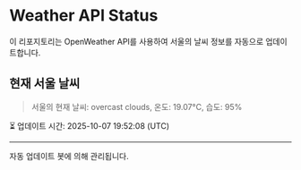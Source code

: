 
# Weather API Status

이 리포지토리는 OpenWeather API를 사용하여 서울의 날씨 정보를 자동으로 업데이트합니다.

## 현재 서울 날씨
> 서울의 현재 날씨: overcast clouds, 온도: 19.07°C, 습도: 95%

⏳ 업데이트 시간: 2025-10-07 19:52:08 (UTC)

---
자동 업데이트 봇에 의해 관리됩니다.
